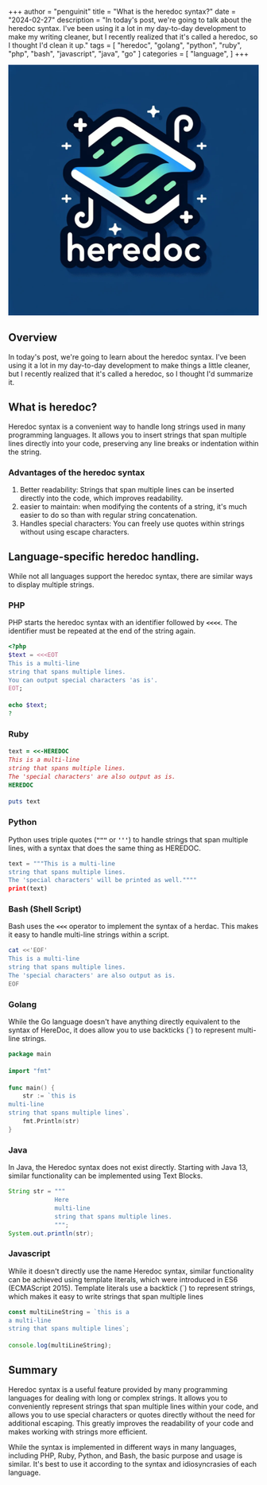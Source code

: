 +++
author = "penguinit"
title = "What is the heredoc syntax?"
date = "2024-02-27"
description = "In today's post, we're going to talk about the heredoc syntax. I've been using it a lot in my day-to-day development to make my writing cleaner, but I recently realized that it's called a heredoc, so I thought I'd clean it up."
tags = [
"heredoc", "golang", "python", "ruby", "php", "bash", "javascript", "java", "go"
]
categories = [
"language",
]
+++

![Untitled](images/Untitled.png)

## Overview

In today's post, we're going to learn about the heredoc syntax. I've been using it a lot in my day-to-day development to make things a little cleaner, but I recently realized that it's called a heredoc, so I thought I'd summarize it.

## What is heredoc?

Heredoc syntax is a convenient way to handle long strings used in many programming languages. It allows you to insert strings that span multiple lines directly into your code, preserving any line breaks or indentation within the string.

### Advantages of the heredoc syntax

1. Better readability: Strings that span multiple lines can be inserted directly into the code, which improves readability.
2. easier to maintain: when modifying the contents of a string, it's much easier to do so than with regular string concatenation.
3. Handles special characters: You can freely use quotes within strings without using escape characters.

## Language-specific heredoc handling.

While not all languages support the heredoc syntax, there are similar ways to display multiple strings.

### PHP

PHP starts the heredoc syntax with an identifier followed by **`<<<<`**. The identifier must be repeated at the end of the string again.

```php
<?php
$text = <<<EOT
This is a multi-line
string that spans multiple lines.
You can output special characters 'as is'.
EOT;

echo $text;
?
```

### Ruby

```ruby
text = <<-HEREDOC
This is a multi-line
string that spans multiple lines.
The 'special characters' are also output as is.
HEREDOC

puts text
```

### Python

Python uses triple quotes (**`"""`** or **`'''`**) to handle strings that span multiple lines, with a syntax that does the same thing as HEREDOC.

```python
text = """This is a multi-line
string that spans multiple lines.
The 'special characters' will be printed as well.""""
print(text)
````

### Bash (Shell Script)

Bash uses the **`<<<`** operator to implement the syntax of a herdac. This makes it easy to handle multi-line strings within a script.

```bash
cat <<'EOF'
This is a multi-line
string that spans multiple lines.
The 'special characters' are also output as is.
EOF
```

### Golang

While the Go language doesn't have anything directly equivalent to the syntax of HereDoc, it does allow you to use backticks (`) to represent multi-line strings.

```go
package main

import "fmt"

func main() {
    str := `this is
multi-line
string that spans multiple lines`.
    fmt.Println(str)
}
```

### Java

In Java, the Heredoc syntax does not exist directly. Starting with Java 13, similar functionality can be implemented using Text Blocks.

```java
String str = """
             Here
             multi-line
             string that spans multiple lines.
             """;
System.out.println(str);
```

### Javascript

While it doesn't directly use the name Heredoc syntax, similar functionality can be achieved using template literals, which were introduced in ES6 (ECMAScript 2015). Template literals use a backtick (`) to represent strings, which makes it easy to write strings that span multiple lines

```jsx
const multiLineString = `this is a
a multi-line
string that spans multiple lines`;

console.log(multiLineString);
```

## Summary

Heredoc syntax is a useful feature provided by many programming languages for dealing with long or complex strings. It allows you to conveniently represent strings that span multiple lines within your code, and allows you to use special characters or quotes directly without the need for additional escaping. This greatly improves the readability of your code and makes working with strings more efficient.

While the syntax is implemented in different ways in many languages, including PHP, Ruby, Python, and Bash, the basic purpose and usage is similar. It's best to use it according to the syntax and idiosyncrasies of each language.